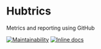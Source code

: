 # Hubtrics

Metrics and reporting using GitHub

[![Maintainability](https://api.codeclimate.com/v1/badges/c4a8fc97828bbe6b3f5e/maintainability)](https://codeclimate.com/github/joshminnie/hubtrics/maintainability) [![Inline docs](http://inch-ci.org/github/joshminnie/hubtrics.svg)](http://inch-ci.org/github/joshminnie/hubtrics)
